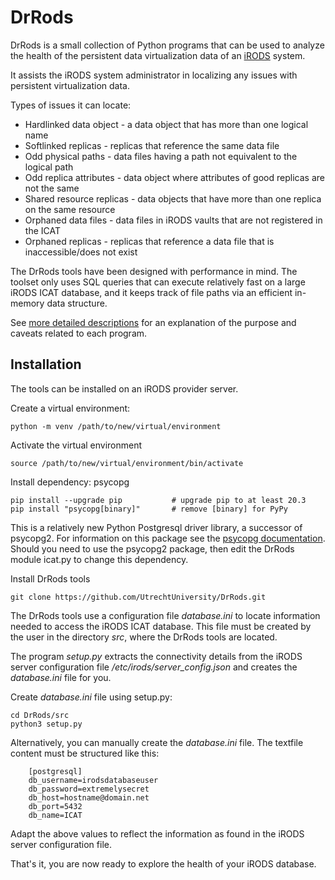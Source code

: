 # DrRods
DrRods is a small collection of Python programs that can be used to analyze the health 
of the persistent data virtualization data of an [iRODS](https://irods.org) system.

It assists the iRODS system administrator in localizing any issues with persistent virtualization data.

Types of issues it can locate:
- Hardlinked data object - a data object that has more than one logical name
- Softlinked replicas - replicas that reference the same data file   
- Odd physical paths - data files having a path not equivalent to the logical path    
- Odd replica attributes - data object where attributes of good replicas are not the same
- Shared resource replicas - data objects that have more than one replica on the same resource
- Orphaned data files - data files in iRODS vaults that are not registered in the ICAT
- Orphaned replicas - replicas that reference a data file that is inaccessible/does not exist

The DrRods tools have been designed with performance in mind. 
The toolset only uses SQL queries that can execute 
relatively fast on a large iRODS ICAT database, and it keeps track of file paths via an efficient
in-memory data structure.

See [more detailed descriptions](./docs/index.md) for an explanation of the 
purpose and caveats related to each program. 

## Installation
The tools can be installed on an iRODS provider server.

Create a virtual environment:
```
python -m venv /path/to/new/virtual/environment
```

Activate the virtual environment
```
source /path/to/new/virtual/environment/bin/activate
```

Install dependency: psycopg 
```
pip install --upgrade pip           # upgrade pip to at least 20.3
pip install "psycopg[binary]"       # remove [binary] for PyPy
```
This is a relatively new Python Postgresql driver library, a successor of psycopg2.
For information on this package see the [psycopg documentation](https://www.psycopg.org/psycopg3/docs/basic/install.html).
Should you need to use the psycopg2 package, then edit the DrRods module icat.py to change
this dependency.

Install DrRods tools
```
git clone https://github.com/UtrechtUniversity/DrRods.git
```

The DrRods tools use a configuration file *database.ini* to locate
information needed to access the iRODS ICAT database. 
This file must be created by the user in the directory *src*, where the 
DrRods tools are located.

The program *setup.py* extracts the connectivity details from
the iRODS server configuration file */etc/irods/server_config.json* 
and creates the *database.ini* file for you.

Create *database.ini* file using setup.py:
```
cd DrRods/src
python3 setup.py
```

Alternatively, you can manually create the *database.ini* file. 
The textfile content must be structured like this:
```
    [postgresql]
    db_username=irodsdatabaseuser
    db_password=extremelysecret
    db_host=hostname@domain.net
    db_port=5432
    db_name=ICAT
```
Adapt the above values to reflect the information as found in the iRODS server
configuration file.

That's it, you are now ready to explore the health of your iRODS database. 

